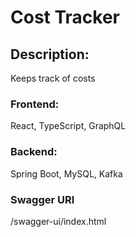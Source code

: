 # Cost Tracker

## Description:

Keeps track of costs

### Frontend:

React, TypeScript, GraphQL

### Backend:

Spring Boot, MySQL, Kafka

### Swagger URI

/swagger-ui/index.html
